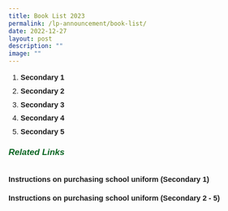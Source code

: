 ```yaml
---
title: Book List 2023
permalink: /lp-announcement/book-list/
date: 2022-12-27
layout: post
description: ""
image: ""
---
```

<ol>
<li style="font-size:14.5px;margin-bottom:5px;font-family:sans-serif;line-height:1.5;"><a href="https://drive.google.com/file/d/1bfLsol2AzOM2S3SKgUzrWapPDGN91pVV/view?usp=share_link" style="font-size:14.5px; line-height:1.5;font-family:sans-serif;font-weight:bold;text-decoration: none;">Secondary 1</a></li>
<li style="font-size:14.5px;margin-bottom:5px;font-family:sans-serif;line-height:1.5;"><a href="https://drive.google.com/file/d/1nSlN-G2Nj8LYDLRP3FSwqUgHGhABZXd2/view?usp=share_link" style="font-size:14.5px; line-height:1.5;font-family:sans-serif;font-weight:bold;text-decoration: none;">Secondary 2</a></li>
<li style="font-size:14.5px;margin-bottom:5px;font-family:sans-serif;line-height:1.5;"><a href="https://drive.google.com/file/d/1WcA6VLOwVIJMW7dh09Mw74OlagU5_apZ/view?usp=share_link" style="font-size:14.5px; line-height:1.5;font-family:sans-serif;font-weight:bold;text-decoration: none;">Secondary 3</a></li>
<li style="font-size:14.5px;margin-bottom:5px;font-family:sans-serif;line-height:1.5;"><a href="https://drive.google.com/file/d/1QTQ7vRG9bxcqYWgAAipVDdsqBoYZewxK/view?usp=share_link" style="font-size:14.5px; line-height:1.5;font-family:sans-serif;font-weight:bold;text-decoration: none;">Secondary 4</a></li>
<li style="font-size:14.5px;margin-bottom:5px;font-family:sans-serif;line-height:1.5;"><a href="https://drive.google.com/file/d/1AyRG8-bOZKRRHzhpGR_cln95Ceh0Xs4r/view?usp=share_link" style="font-size:14.5px; line-height:1.5;font-family:sans-serif;font-weight:bold;text-decoration: none;">Secondary 5</a></li>
</ol>

<h6 style="color:#0B6623;;font-family:sans-serif;font-weight:bold;"><strong style="font-family:sans-serif;font-size:17px;color:#0B6623;">Related Links</strong></h6>
<p style="font-size:14.5px; line-height:2;margin-top:15px; font-family:Open Sans"><a href="https://drive.google.com/file/d/11MgBO_hKe3z9iybeiRG6ty8ZEDNLaPbm/view?usp=share_link" style="font-size:14.5px; line-height:1.5;font-family:sans-serif;font-weight:bold;text-decoration: none;">Instructions on purchasing school uniform (Secondary 1)</a></p>
<p style="font-size:14.5px; line-height:2;margin-top:15px; font-family:Open Sans"><a href="https://drive.google.com/file/d/1FZAZzGzyAQAUeOdWjlV4SCuiwJw2wFUK/view?usp=share_link" style="font-size:14.5px; line-height:1.5;font-family:sans-serif;font-weight:bold;text-decoration: none;">Instructions on purchasing school uniform (Secondary 2 - 5)</a></p>
